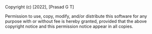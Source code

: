 Copyright (c) [2022], [Prasad G T]

Permission to use, copy, modify, and/or distribute this software for any purpose with or without fee is hereby granted, provided that the above copyright notice and this permission notice appear in all copies. 
